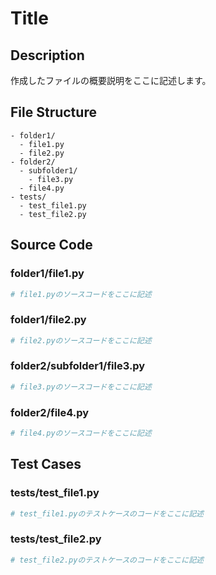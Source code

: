 # Title

## Description
作成したファイルの概要説明をここに記述します。

## File Structure
```
- folder1/
  - file1.py
  - file2.py
- folder2/
  - subfolder1/
    - file3.py
  - file4.py
- tests/
  - test_file1.py
  - test_file2.py
```

## Source Code
### folder1/file1.py
```python
# file1.pyのソースコードをここに記述
```

### folder1/file2.py
```python
# file2.pyのソースコードをここに記述
```

### folder2/subfolder1/file3.py
```python
# file3.pyのソースコードをここに記述
```

### folder2/file4.py
```python
# file4.pyのソースコードをここに記述
```

## Test Cases
### tests/test_file1.py
```python
# test_file1.pyのテストケースのコードをここに記述
```

### tests/test_file2.py
```python
# test_file2.pyのテストケースのコードをここに記述
```